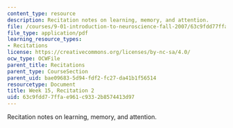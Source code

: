 ```yaml
---
content_type: resource
description: Recitation notes on learning, memory, and attention.
file: /courses/9-01-introduction-to-neuroscience-fall-2007/63c9fdd77ffae961c9332b8574413d97_wk15_9_01_r09.pdf
file_type: application/pdf
learning_resource_types:
- Recitations
license: https://creativecommons.org/licenses/by-nc-sa/4.0/
ocw_type: OCWFile
parent_title: Recitations
parent_type: CourseSection
parent_uid: bae09683-5d94-fdf2-fc27-da41b1f56514
resourcetype: Document
title: Week 15, Recitation 2
uid: 63c9fdd7-7ffa-e961-c933-2b8574413d97
---
```

Recitation notes on learning, memory, and attention.